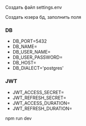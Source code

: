 Создать файл settings.env

Создать юзера бд, заполнить поля

### DB

- DB_PORT=5432
- DB_NAME=
- DB_USER_NAME=
- DB_USER_PASSWORD=
- DB_HOST=
- DB_DIALECT='postgres'

### JWT

- JWT_ACCESS_SECRET=
- JWT_REFRESH_SECRET=
- JWT_ACCESS_DURATION=
- JWT_REFRESH_DURATION=

npm run dev
